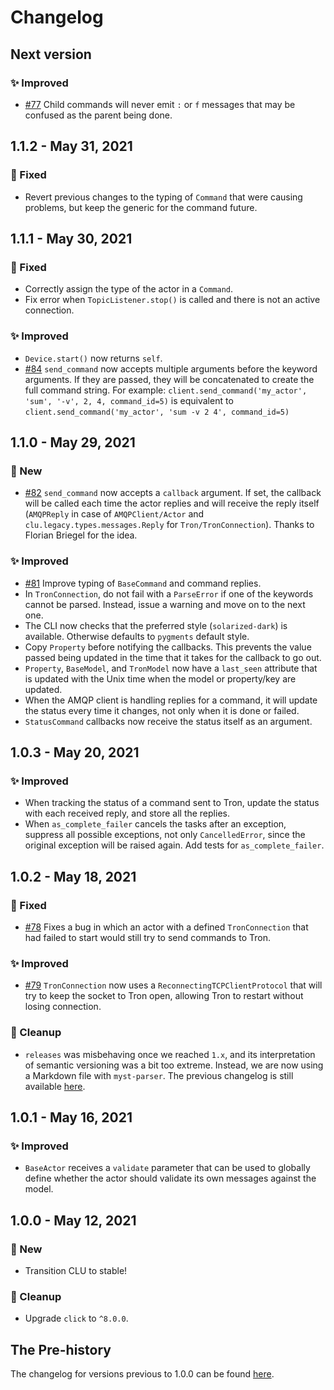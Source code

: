 # Changelog

## Next version

### ✨ Improved

* [#77](https://github.com/sdss/clu/issues/77) Child commands will never emit ``:`` or ``f`` messages that may be confused as the parent being done.


## 1.1.2 - May 31, 2021

### 🔧 Fixed

* Revert previous changes to the typing of `Command` that were causing problems, but keep the generic for the command future.


## 1.1.1 - May 30, 2021

### 🔧 Fixed

* Correctly assign the type of the actor in a `Command`.
* Fix error when `TopicListener.stop()` is called and there is not an active connection.

### ✨ Improved

* `Device.start()` now returns `self`.
* [#84](https://github.com/sdss/clu/issues/84) `send_command` now accepts multiple arguments before the keyword arguments. If they are passed, they will be concatenated to create the full command string. For example: `client.send_command('my_actor', 'sum', '-v', 2, 4, command_id=5)` is equivalent to `client.send_command('my_actor', 'sum -v 2 4', command_id=5)`


## 1.1.0 - May 29, 2021

### 🚀 New

* [#82](https://github.com/sdss/clu/issues/82) `send_command` now accepts a `callback` argument. If set, the callback will be called each time the actor replies and will receive the reply itself (`AMQPReply` in case of `AMQPClient/Actor` and `clu.legacy.types.messages.Reply` for `Tron/TronConnection`). Thanks to Florian Briegel for the idea.

### ✨ Improved

* [#81](https://github.com/sdss/clu/issues/81) Improve typing of `BaseCommand` and command replies.
* In `TronConnection`, do not fail with a `ParseError` if one of the keywords cannot be parsed. Instead, issue a warning and move on to the next one.
* The CLI now checks that the preferred style (`solarized-dark`) is available. Otherwise defaults to `pygments` default style.
* Copy `Property` before notifying the callbacks. This prevents the value passed being updated in the time that it takes for the callback to go out.
* `Property`, `BaseModel`, and `TronModel` now have a `last_seen` attribute that is updated with the Unix time when the model or property/key are updated.
* When the AMQP client is handling replies for a command, it will update the status every time it changes, not only when it is done or failed.
* `StatusCommand` callbacks now receive the status itself as an argument.


## 1.0.3 - May 20, 2021

### ✨ Improved

* When tracking the status of a command sent to Tron, update the status with each received reply, and store all the replies.
* When `as_complete_failer` cancels the tasks after an exception, suppress all possible exceptions, not only `CancelledError`, since the original exception will be raised again. Add tests for `as_complete_failer`.


## 1.0.2 - May 18, 2021

### 🔧 Fixed

* [#78](https://github.com/sdss/clu/issues/78) Fixes a bug in which an actor with a defined `TronConnection` that had failed to start would still try to send commands to Tron.

### ✨ Improved

* [#79](https://github.com/sdss/clu/issues/79) `TronConnection` now uses a `ReconnectingTCPClientProtocol` that will try to keep the socket to Tron open, allowing Tron to restart without losing connection.

### 🧹 Cleanup

* `releases` was misbehaving once we reached `1.x`, and its interpretation of semantic versioning was a bit too extreme. Instead, we are now using a Markdown file with `myst-parser`. The previous changelog is still available [here](https://clu.readthedocs.io/en/0.9.1/changelog.html).


## 1.0.1 - May 16, 2021

### ✨ Improved

* `BaseActor` receives a `validate` parameter that can be used to globally define whether the actor should validate its own messages against the model.


## 1.0.0 - May 12, 2021

### 🚀 New

* Transition CLU to stable!

### 🧹 Cleanup

* Upgrade `click` to `^8.0.0`.


## The Pre-history

The changelog for versions previous to 1.0.0 can be found [here](https://clu.readthedocs.io/en/0.9.1/changelog.html).
